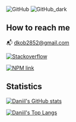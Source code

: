 ![GitHub](https://user-images.githubusercontent.com/93822098/183157551-92e8ea14-691d-451f-aa08-23b659706b83.png#gh-light-mode-only)
![GitHub_dark](https://user-images.githubusercontent.com/93822098/183158496-b8026402-01e9-4712-8526-89fef99039b5.png#gh-dark-mode-only)

## How to reach me

📬 dkob2852@gmail.com

[![Stackoverflow](https://img.shields.io/static/v1?label=Daniil8k&message=stackoverflow&color=orange&style=flat&logo=stackoverflow)](https://stackoverflow.com/users/18267362/daniil8k)

[![NPM link](https://img.shields.io/static/v1?label=Daniil8k&message=npm&color=red&style=flat&logo=npm)](https://www.npmjs.com/~daniil8k)

## Statistics

[![Daniil's GitHub stats](https://github-readme-stats.vercel.app/api?username=Daniil8k&show_icons=true&hide=contribs&theme=github_dark)](https://github.com/anuraghazra/github-readme-stats)

[![Daniil's Top Langs](https://github-readme-stats.vercel.app/api/top-langs/?username=Daniil8k&layout=compact&hide=vue&langs_count=6&theme=github_dark)](https://github.com/anuraghazra/github-readme-stats)
